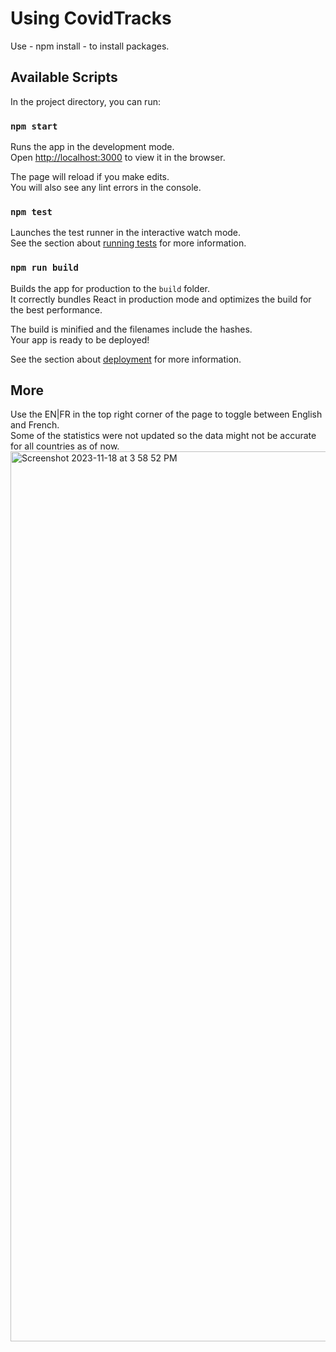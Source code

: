 # Using CovidTracks

Use - npm install - to install packages.

## Available Scripts

In the project directory, you can run:

### `npm start`

Runs the app in the development mode.\
Open [http://localhost:3000](http://localhost:3000) to view it in the browser.

The page will reload if you make edits.\
You will also see any lint errors in the console.

### `npm test`

Launches the test runner in the interactive watch mode.\
See the section about [running tests](https://facebook.github.io/create-react-app/docs/running-tests) for more information.

### `npm run build`

Builds the app for production to the `build` folder.\
It correctly bundles React in production mode and optimizes the build for the best performance.

The build is minified and the filenames include the hashes.\
Your app is ready to be deployed!

See the section about [deployment](https://facebook.github.io/create-react-app/docs/deployment) for more information.

## More

Use the EN|FR in the top right corner of the page to toggle between English and French.\
Some of the statistics were not updated so the data might not be accurate for all countries as of now.
<img width="1424" alt="Screenshot 2023-11-18 at 3 58 52 PM" src="https://github.com/dimeji-code/covid-tracker/assets/34945097/cb694ca9-ce3d-4eed-a0b3-065e644e0dd9">
